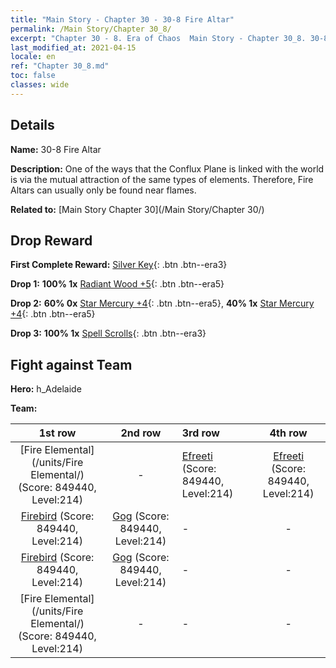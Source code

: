 ```yaml
---
title: "Main Story - Chapter 30 - 30-8 Fire Altar"
permalink: /Main Story/Chapter 30_8/
excerpt: "Chapter 30 - 8. Era of Chaos  Main Story - Chapter 30_8. 30-8 Fire Altar"
last_modified_at: 2021-04-15
locale: en
ref: "Chapter 30_8.md"
toc: false
classes: wide
---
```


## Details

 **Name:** 30-8 Fire Altar

 **Description:** One of the ways that the Conflux Plane is linked with the world is via the mutual attraction of the same types of elements. Therefore, Fire Altars can usually only be found near flames.

 **Related to:** [Main Story Chapter 30](/Main Story/Chapter 30/)

## Drop Reward

 **First Complete Reward:** [Silver Key](/Items/con_693/){: .btn .btn--era3}

 **Drop 1:** **100% 1x** [Radiant Wood +5](/Items/mat_97/){: .btn .btn--era5}

 **Drop 2:** **60% 0x** [Star Mercury +4](/Items/mat_91/){: .btn .btn--era5}, **40% 1x** [Star Mercury +4](/Items/mat_91/){: .btn .btn--era5}

 **Drop 3:** **100% 1x** [Spell Scrolls](/Items/con_694/){: .btn .btn--era3}


## Fight against Team
 **Hero:** h_Adelaide

 **Team:**


  | 1st row | 2nd row | 3rd row | 4th row |
  |:----:|:----:|:----|:----:|
  | [Fire Elemental](/units/Fire Elemental/) (Score: 849440, Level:214)  | - | [Efreeti](/units/Efreeti/) (Score: 849440, Level:214)  | [Efreeti](/units/Efreeti/) (Score: 849440, Level:214)  |
  | [Firebird](/units/Firebird/) (Score: 849440, Level:214)  | [Gog](/units/Gog/) (Score: 849440, Level:214)  | - | - |
  | [Firebird](/units/Firebird/) (Score: 849440, Level:214)  | [Gog](/units/Gog/) (Score: 849440, Level:214)  | - | - |
  | [Fire Elemental](/units/Fire Elemental/) (Score: 849440, Level:214)  | - | - | - |


